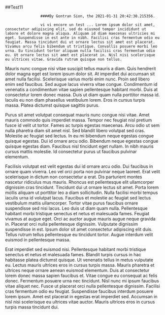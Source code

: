##Test11
                    
                    ####By Gontran Sion, the 2021-01-31 20:42:30.215356.
                    
                    vi vi encore un test ... Lorem ipsum dolor sit amet, consectetur adipiscing elit, sed do eiusmod tempor incididunt ut labore et dolore magna aliqua. Aliquam id diam maecenas ultricies mi eget. Suspendisse in est ante in nibh. Facilisi cras fermentum odio eu feugiat. Massa tincidunt dui ut ornare lectus sit amet est placerat. Vivamus arcu felis bibendum ut tristique. Convallis posuere morbi leo urna. Eu tincidunt tortor aliquam nulla facilisi cras fermentum odio eu. Ut ornare lectus sit amet est placerat in. Nisl nisi scelerisque eu ultrices vitae. Gravida rutrum quisque non tellus.

Mauris nunc congue nisi vitae suscipit tellus mauris a diam. Quis hendrerit dolor magna eget est lorem ipsum dolor sit. At imperdiet dui accumsan sit amet nulla facilisi. Scelerisque varius morbi enim nunc. Proin sed libero enim sed faucibus. Sed augue lacus viverra vitae congue. Condimentum id venenatis a condimentum vitae sapien pellentesque habitant morbi. Duis at consectetur lorem donec massa. Duis ut diam quam nulla porttitor massa id. Iaculis eu non diam phasellus vestibulum lorem. Eros in cursus turpis massa. Platea dictumst quisque sagittis purus.

Purus sit amet volutpat consequat mauris nunc congue nisi vitae. Amet mauris commodo quis imperdiet massa. Tempor nec feugiat nisl pretium fusce id velit ut tortor. Fames ac turpis egestas maecenas. Arcu odio ut sem nulla pharetra diam sit amet nisl. Sed blandit libero volutpat sed cras. Molestie ac feugiat sed lectus. In eu mi bibendum neque egestas congue quisque egestas. Dui id ornare arcu odio. Bibendum neque egestas congue quisque egestas diam. Faucibus nisl tincidunt eget nullam. In nibh mauris cursus mattis molestie. Id consectetur purus ut faucibus pulvinar elementum.

Facilisis volutpat est velit egestas dui id ornare arcu odio. Dui faucibus in ornare quam viverra. Leo vel orci porta non pulvinar neque laoreet. Erat velit scelerisque in dictum non consectetur a erat. Dis parturient montes nascetur ridiculus mus mauris. Rhoncus est pellentesque elit ullamcorper dignissim cras tincidunt. Tincidunt dui ut ornare lectus sit amet. Porta lorem mollis aliquam ut porttitor leo a diam sollicitudin. Nulla facilisi morbi tempus iaculis urna id volutpat lacus. Faucibus et molestie ac feugiat sed lectus vestibulum mattis ullamcorper. Tortor vitae purus faucibus ornare suspendisse sed nisi lacus. Leo duis ut diam quam nulla. Pellentesque habitant morbi tristique senectus et netus et malesuada fames. Feugiat vivamus at augue eget. Orci ac auctor augue mauris augue neque gravida in. Placerat orci nulla pellentesque dignissim. Vulputate dignissim suspendisse in est. Ipsum dolor sit amet consectetur adipiscing elit duis. Tellus rutrum tellus pellentesque eu tincidunt tortor. Augue interdum velit euismod in pellentesque massa.

Erat imperdiet sed euismod nisi. Pellentesque habitant morbi tristique senectus et netus et malesuada fames. Blandit turpis cursus in hac habitasse platea dictumst quisque. Ut venenatis tellus in metus vulputate eu. Lectus mauris ultrices eros in cursus turpis massa. Mauris pharetra et ultrices neque ornare aenean euismod elementum. Duis at consectetur lorem donec massa sapien faucibus et. Vitae congue eu consequat ac felis donec. Fermentum posuere urna nec tincidunt. Nisl nunc mi ipsum faucibus vitae aliquet nec. Fusce ut placerat orci nulla pellentesque dignissim. Facilisi cras fermentum odio eu feugiat. Suspendisse faucibus interdum posuere lorem ipsum. Amet est placerat in egestas erat imperdiet sed. Accumsan in nisl nisi scelerisque eu ultrices vitae auctor. Mauris ultrices eros in cursus turpis massa tincidunt dui.